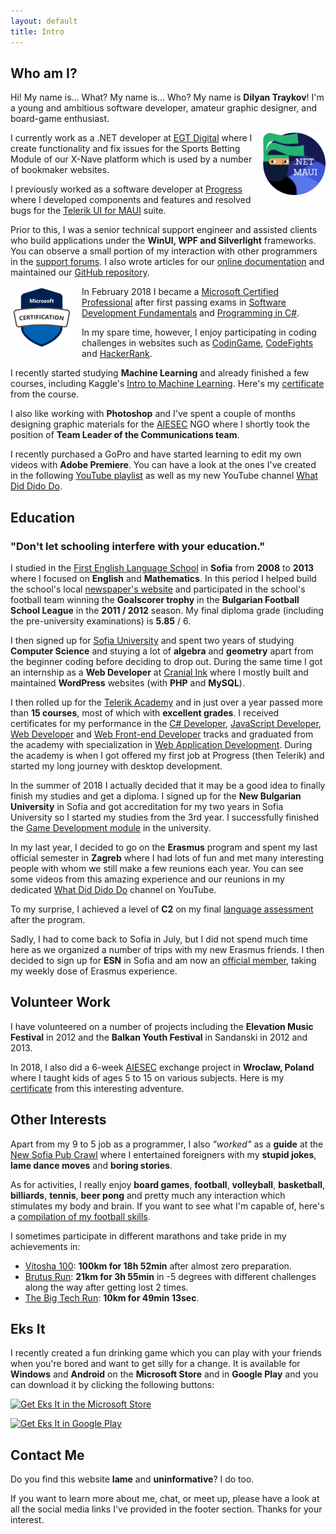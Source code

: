 ```yaml
---
layout: default
title: Intro
---
```


<h2 id="intro"><i class="fa fa-question-circle" aria-hidden="true"></i>Who am I?</h2>

Hi! My name is... What? My name is... Who? My name is **Dilyan Traykov**! I'm a young and ambitious software developer, amateur graphic designer, and board-game enthusiast.

<img src="images/maui.jpg" style="float: right; width: 100px; margin-left: 1em" alt=".NET MAUI" />

I currently work as a .NET developer at [EGT Digital](https://egt-digital.com/) where I create functionality and fix issues for the Sports Betting Module of our X-Nave platform which is used by a number of bookmaker websites.

I previously worked as a software developer at [Progress](https://www.progress.com/) where I developed components and features and resolved bugs for the [Telerik UI for MAUI](https://www.telerik.com/maui-ui) suite.

Prior to this, I was a senior technical support engineer and assisted clients who build applications under the **WinUI, WPF and Silverlight** frameworks. You can observe a small portion of my interaction with other programmers in the [support forums](https://www.telerik.com/forums/wpf). I also wrote articles for our [online documentation](https://docs.telerik.com/devtools/wpf/introduction) and maintained our [GitHub repository](https://github.com/telerik/xaml-docs).

<img src="images/mcp.svg" style="float: left; width: 100px; margin-right: 1em" alt=".NET MAUI" />

In February 2018 I became a [Microsoft Certified Professional](certificates/MCP.jpg) after first passing exams in [Software Development Fundamentals](https://www.youracclaim.com/badges/151e8110-a845-476e-bf6d-4d311780b359) and [Programming in C#](https://www.youracclaim.com/badges/e3a145bb-659d-42e1-baf1-ea10efbf9674).

In my spare time, however, I enjoy participating in coding challenges in websites such as [CodinGame](https://www.codingame.com/profile/aeba2564473c943a5c7e7799b2122b940304311), [CodeFights](https://codefights.com/profile/dTraykov) and [HackerRank](https://www.hackerrank.com/dtraykov94).

I recently started studying **Machine Learning** and already finished a few courses, including Kaggle's [Intro to Machine Learning](https://www.kaggle.com/learn/intro-to-machine-learning). Here's my [certificate](certificates/kaggle-ml-course.png) from the course.

I also like working with **Photoshop** and I've spent a couple of months designing graphic materials for the [AIESEC](http://aiesec.bg/) NGO where I shortly took the position of **Team Leader of the Communications team**.

I recently purchased a GoPro and have started learning to edit my own videos with **Adobe Premiere**. You can have a look at the ones I've created in the following [YouTube playlist](https://www.youtube.com/playlist?list=PLWFU5U48cQnTxrT-OaUY8vsdKb0VyfTGx) as well as my new YouTube channel [What Did Dido Do](https://www.youtube.com/@whatdiddidodo/videos).

<h2 id="education"><i class="fa fa-graduation-cap" aria-hidden="true"></i>Education</h2>

### "Don't let schooling interfere with your education."

I studied in the [First English Language School](https://www.fels-sofia.org/) in **Sofia** from **2008** to **2013** where I focused on **English** and **Mathematics**. In this period I helped build the school's local [newspaper's website](https://www.facebook.com/zelen.domat/) and participated in the school's football team winning the **Goalscorer trophy** in the **Bulgarian Football School League** in the **2011 / 2012** season. My final diploma grade (including the pre-university examinations) is **5.85** / 6.

I then signed up for [Sofia University](https://www.uni-sofia.bg/) and spent two years of studying **Computer Science** and stuying a lot of **algebra** and **geometry** apart from the beginner coding before deciding to drop out. During the same time I got an internship as a **Web Developer** at [Cranial Ink](https://www.cranialink.com/) where I mostly built and maintained **WordPress** websites (with **PHP** and **MySQL**).

I then rolled up for the [Telerik Academy](http://telerikacademy.com/) and in just over a year passed more than **15 courses**, most of which with **excellent grades**. I received certificates for my performance in the [C# Developer](http://my.telerikacademy.com/certificates/View/1587/30ce1177), [JavaScript Developer](https://my.telerikacademy.com/certificates/view/1684/dc9899b8), [Web Developer](https://my.telerikacademy.com/Certificates/View/1964/89e94b9a) and [Web Front-end Developer](http://my.telerikacademy.com/certificates/View/2179/d3b5390d) tracks and graduated from the academy with specialization in [Web Application Development](https://my.telerikacademy.com/certificates/view/1783/0b31ed0f). During the academy is when I got offered my first job at Progress (then Telerik) and started my long journey with desktop development.

In the summer of 2018 I actually decided that it may be a good idea to finally finish my studies and get a diploma. I signed up for the **New Bulgarian University** in Sofia and got accreditation for my two years in Sofia University so I started my studies from the 3rd year. I successfully finished the [Game Development module](https://ecatalog.nbu.bg/default.asp?V_Year=2023&Mod_ID=284&PageShow=programpresent&P_Menu=courses_part2&Fac_ID=3&M_PHD=&P_ID=2206&TabIndex=1) in the university. 

In my last year, I decided to go on the **Erasmus** program and spent my last official semester in **Zagreb** where I had lots of fun and met many interesting people with whom we still make a few reunions each year. You can see some videos from this amazing experience and our reunions in my dedicated [What Did Dido Do](https://www.youtube.com/@whatdiddidodo/videos) channel on YouTube.

To my surprise, I achieved a level of **C2** on my final [language assessment](certificates/english-assessment.pdf) after the program.

Sadly, I had to come back to Sofia in July, but I did not spend much time here as we organized a number of trips with my new Erasmus friends. I then decided to sign up for **ESN** in Sofia and am now an [official member](https://accounts.esn.org/user/dtraykov), taking my weekly dose of Erasmus experience.

<h2 id="volunteer-work"><i class="fas fa-hands-helping" aria-hidden="true"></i>Volunteer Work</h2>

I have volunteered on a number of projects including the **Elevation Music Festival** in 2012 and the **Balkan Youth Festival** in Sandanski in 2012 and 2013.

In 2018, I also did a 6-week [AIESEC](http://aiesec.bg/) exchange project in **Wroclaw, Poland** where I taught kids of ages 5 to 15 on various subjects. Here is my [certificate](certificates/AIESEC_Global_Volunteer.pdf) from this interesting adventure.

<h2 id="other-interests"><i class="fa fa-gamepad" aria-hidden="true"></i>Other Interests</h2>

Apart from my 9 to 5 job as a programmer, I also *"worked"* as a **guide** at the [New Sofia Pub Crawl](http://www.thenewsofiapubcrawl.com/) where I entertained foreigners with my **stupid jokes**, **lame dance moves** and **boring stories**.

As for activities, I really enjoy **board games**, **football**, **volleyball**, **basketball**, **billiards**, **tennis**, **beer pong** and pretty much any interaction which stimulates my body and brain. If you want to see what I'm capable of, here's a [compilation of my football skills](https://www.youtube.com/watch?v=5RAPqoXur74).

I sometimes participate in different marathons and take pride in my achievements in:
* [Vitosha 100](certificates/vitosha-100.pdf): **100km for 18h 52min** after almost zero preparation.
* [Brutus Run](https://www.irun.bg/external.php/competition/result/name/brutus-run-2017/distance/378): **21km for 3h 55min** in -5 degrees with different challenges along the way after getting lost 2 times.
* [The Big Tech Run](https://techrun.bg/results-2016-2/): **10km for 49min 13sec**.

<h2 id="eks-it"><i class="fa fa-beer" aria-hidden="true"></i>Eks It</h2>

I recently created a fun drinking game which you can play with your friends when you're bored and want to get silly for a change. It is available for **Windows** and **Android** on the **Microsoft Store** and in **Google Play** and you can download it by clicking the following buttons:

<a href='https://apps.microsoft.com/detail/9n78z0qwszqv'><img src='https://developer.microsoft.com/store/badges/images/English_get-it-from-MS.png' alt='Get Eks It in the Microsoft Store' style='width: 142px; height: 52px;'/></a>

<a href='https://play.google.com/store/apps/details?id=com.dilyantraykov.eksit'><img src='../images/get-it-on-google-play.png' alt='Get Eks It in Google Play' style='height: 52px;'/></a>

<h2 id="contact-me"><i class="fa fa-envelope" aria-hidden="true"></i>Contact Me</h2>

Do you find this website **lame** and **uninformative**? I do too.

If you want to learn more about me, chat, or meet up, please have a look at all the social media links I've provided in the footer section. Thanks for your interest.
